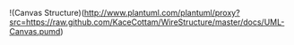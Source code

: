!(Canvas Structure)(http://www.plantuml.com/plantuml/proxy?src=https://raw.github.com/KaceCottam/WireStructure/master/docs/UML-Canvas.pumd)
